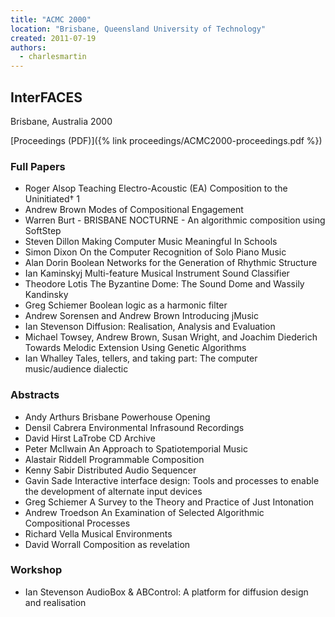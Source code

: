 ```yaml
---
title: "ACMC 2000"
location: "Brisbane, Queensland University of Technology"
created: 2011-07-19
authors: 
  - charlesmartin
---
```


## **InterFACES**

Brisbane, Australia 2000

[Proceedings (PDF)]({% link proceedings/ACMC2000-proceedings.pdf %})

### **Full Papers**

- Roger Alsop Teaching Electro-Acoustic (EA) Composition to the Uninitiated† 1
- Andrew Brown Modes of Compositional Engagement
- Warren Burt - BRISBANE NOCTURNE - An algorithmic composition using SoftStep
- Steven Dillon Making Computer Music Meaningful In Schools
- Simon Dixon On the Computer Recognition of Solo Piano Music
- Alan Dorin Boolean Networks for the Generation of Rhythmic Structure
- Ian Kaminskyj Multi-feature Musical Instrument Sound Classifier
- Theodore Lotis The Byzantine Dome: The Sound Dome and Wassily Kandinsky
- Greg Schiemer Boolean logic as a harmonic filter
- Andrew Sorensen and Andrew Brown Introducing jMusic
- Ian Stevenson Diffusion: Realisation, Analysis and Evaluation
- Michael Towsey, Andrew Brown, Susan Wright, and Joachim Diederich Towards Melodic Extension Using Genetic Algorithms
- Ian Whalley Tales, tellers, and taking part: The computer music/audience dialectic

### **Abstracts**

- Andy Arthurs Brisbane Powerhouse Opening
- Densil Cabrera Environmental Infrasound Recordings
- David Hirst LaTrobe CD Archive
- Peter McIlwain An Approach to Spatiotemporial Music
- Alastair Riddell Programmable Composition
- Kenny Sabir Distributed Audio Sequencer
- Gavin Sade Interactive interface design: Tools and processes to enable the development of alternate input devices
- Greg Schiemer A Survey to the Theory and Practice of Just Intonation
- Andrew Troedson An Examination of Selected Algorithmic Compositional Processes
- Richard Vella Musical Environments
- David Worrall Composition as revelation

### **Workshop**

- Ian Stevenson AudioBox & ABControl: A platform for diffusion design and realisation
